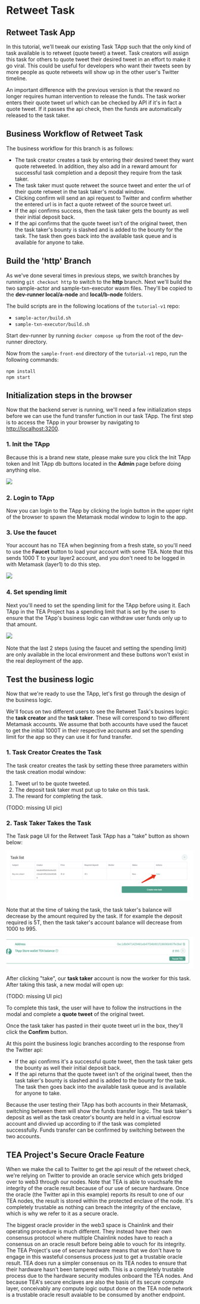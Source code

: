 # Retweet Task

## Retweet Task App

In this tutorial, we'll tweak our existing Task TApp such that the only kind of task available is to retweet (quote tweet) a tweet. Task creators will assign this task for others to quote tweet their desired tweet in an effort to make it go viral. This could be useful for developers who want their tweets seen by more people as quote retweets will show up in the other user's Twitter timeline.

An important difference with the previous version is that the reward no longer requires human intervention to release the funds. The task worker enters their quote tweet url which can be checked by API if it's in fact a quote tweet. If it passes the api check, then the funds are automatically released to the task taker.

## Business Workflow of Retweet Task

The business workflow for this branch is as follows:

* The task creator creates a task by entering their desired tweet they want quote retweeted. In addition, they also add in a reward amount for successful task completion and a deposit they require from the task taker.
* The task taker must quote retweet the source tweet and enter the url of their quote retweet in the task taker's modal window.
* Clicking confirm will send an api request to Twitter and confirm whether the entered url is in fact a quote retweet of the source tweet url.
* If the api confirms success, then the task taker gets the bounty as well their initial deposit back.
* If the api confirms that the quote tweet isn't of the original tweet, then the task taker's bounty is slashed and is added to the bounty for the task. The task then goes back into the available task queue and is available for anyone to take.

## Build the 'http' Branch

As we've done several times in previous steps, we switch branches by running `git checkout http` to switch to the **http** branch. Next we'll build the two sample-actor and sample-txn-executor wasm files. They'll be copied to the **dev-runner local/a-node** and **local/b-node** folders. 

The build scripts are in the following locations of the `tutorial-v1` repo:

* `sample-actor/build.sh`
* `sample-txn-executor/build.sh`

Start dev-runner by running `docker compose up` from the root of the dev-runner directory.

Now from the `sample-front-end` directory of the `tutorial-v1` repo, run the following commands:

````
npm install
npm start
````

## Initialization steps in the browser

Now that the backend server is running, we'll need a few initialization steps before we can use the fund transfer function in our task TApp. The first step is to access the TApp in your browser by navigating to [http://localhost:3200](http://localhost:3200).

### 1. Init the TApp

Because this is a brand new state, please make sure you click the Init TApp token and Init TApp db buttons located in the **Admin** page before doing anything else.

![](https://user-images.githubusercontent.com/86096370/227608431-89da24e9-03d6-4e91-a28e-e14f63d02952.png)

### 2.  Login to TApp

Now you can login to the TApp by clicking the login button in the upper right of the browser to spawn the Metamask modal window to login to the app.

### 3. Use the faucet

Your account has no TEA when beginning from a fresh state, so you'll need to use the **Faucet** button to load your account with some TEA. Note that this sends 1000 T to your layer2 account, and you don't need to be logged in with Metamask (layer1) to do this step.

![](https://user-images.githubusercontent.com/86096370/227608440-e8c2de65-149a-4de1-8051-f19028f7551b.png)

### 4. Set spending limit

Next you'll need to set the spending limit for the TApp before using it. Each TApp in the TEA Project has a spending limit that is set by the user to ensure that the TApp's business logic can withdraw user funds only up to that amount.

![](https://user-images.githubusercontent.com/86096370/227608436-80601f38-e2a4-4211-b21c-677d8e782265.png)

Note that the last 2 steps (using the faucet and setting the spending limit) are only available in the local environment and these buttons won't exist in the real deployment of the app.

## Test the business logic

Now that we're ready to use the TApp, let's first go through the design of the business logic.

We'll focus on two different users to see the Retweet Task's busines logic: the **task creator** and the **task taker**. These will correspond to two different Metamask accounts. We assume that both accounts have used the faucet to get the initial 1000T in their respective accounts and set the spending limit for the app so they can use it for fund transfer.

### 1. Task Creator Creates the Task

The task creator creates the task by setting these three parameters within the task creation modal window:

1. Tweet url to be quote tweeted.
1. The deposit task taker must put up to take on this task.
1. The reward for completing the task.

(TODO: missing UI pic)

### 2. Task Taker Takes the Task

The Task page UI for the Retweet Task TApp has a "take" button as shown below:

![Pasted image 20230317091008.png](../../../Pasted%20image%2020230317091008.png)

Note that at the time of taking the task, the task taker's balance will decrease by the amount required by the task. If for example the deposit required is 5T, then the task taker's account balance will decrease from 1000 to 995. 

![Pasted image 20230317091328.png](../../../Pasted%20image%2020230317091328.png)

After clicking "take", our **task taker** account is now the worker for this task. After taking this task, a new modal will open up:

(TODO: missing UI pic)

To complete this task, the user will have to follow the instructions in the modal and complete a **quote tweet** of the original tweet. 

Once the task taker has pasted in their quote tweet url in the box, they'll click the **Confirm** button.

At this point the business logic branches according to the response from the Twitter api:

* If the api confirms it's a successful quote tweet, then the task taker gets the bounty as well their initial deposit back.
* If the api returns that the quote tweet isn't of the original tweet, then the task taker's bounty is slashed and is added to the bounty for the task. The task then goes back into the available task queue and is available for anyone to take.

Because the user testing their TApp has both accounts in their Metamask, switching between them will show the funds transfer logic. The task taker's deposit as well as the task creator's bounty are held in a virtual escrow account and divvied up according to if the task was completed successfully. Funds transfer can be confirmed by switching between the two accounts.

## TEA Project's Secure Oracle Feature

When we make the call to Twitter to get the api result of the retweet check, we're relying on Twitter to provide an oracle service which gets bridged over to web3 through our nodes. Note that TEA is able to vouchsafe the integrity of the oracle result because of our use of secure hardware. Once the oracle (the Twitter api in this example) reports its result to one of our TEA nodes, the result is stored within the protected enclave of the node. It's completely trustable as nothing can breach the integrity of the enclave, which is why we refer to it as a secure oracle.

The biggest oracle provider in the web3 space is Chainlink and their operating procedure is much different. They instead have their own consensus protocol where multiple Chainlink nodes have to reach a consensus on an oracle result before being able to vouch for its integrity. The TEA Project's use of secure hardware means that we don't have to engage in this wasteful consensus process just to get a trustable oracle result. TEA does run a simpler consensus on its TEA nodes to ensure that their hardware hasn't been tampered with. This is a completely trustable process due to the hardware security modules onboard the TEA nodes. And because TEA's secure enclaves are also the basis of its secure compute layer, conceivably any compute logic output done on the TEA node network is a trustable oracle result avaiable to be consumed by another endpoint.
